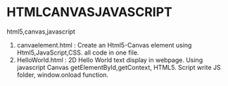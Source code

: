 # HTMLCANVASJAVASCRIPT
html5,canvas,javascript 

1. canvaelement.html :  Create an Html5-Canvas element using Html5,JavaScript,CSS. all code in one file.
2. HelloWorld.html : 2D Hello World text display in webpage. Using javascript Canvas getElementById,getContext, HTML5. Script write JS folder, window.onload function. 


